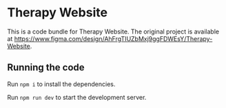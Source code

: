 
  # Therapy Website

  This is a code bundle for Therapy Website. The original project is available at https://www.figma.com/design/AhFrgTIUZbMxj9ggFDWEsY/Therapy-Website.

  ## Running the code

  Run `npm i` to install the dependencies.

  Run `npm run dev` to start the development server.
  